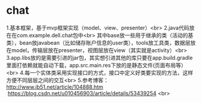 # chat
1.基本框架，基于mvp框架实现（model、view、presenter）\<br>
2.java代码放在在com.example.dell.chat包中\<br>
  其中base放一些用于继承的类（活动的基类），bean放javabean（比如储存账户信息的user类），tools放工具类，数据层放在model，传输层放在presenter，视图层放在view（其实就是activity）\<br>
3.app.libs放的是需要引进的jar包，其实想引进其他的库只要在app.build.gradle里面打依赖就能自动下载，app.src.main.res下放的是静态文件(页面布局等）\<br>
4.每一个实体类采用实现接口的方式，接口中定义好类要实现的方法，这样方便不同层层之间的交互\<br>
5.参考博客：http://www.jb51.net/article/104888.htm      https://blog.csdn.net/u010456903/article/details/53439254     \<br>
